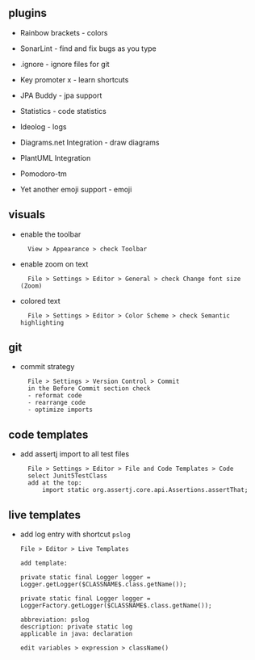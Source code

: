 ## plugins

- Rainbow brackets - colors

- SonarLint - find and fix bugs as you type
- .ignore - ignore files for git

- Key promoter x - learn shortcuts

- JPA Buddy - jpa support

- Statistics - code statistics

- Ideolog - logs

- Diagrams.net Integration - draw diagrams
- PlantUML Integration

- Pomodoro-tm

- Yet another emoji support - emoji

## visuals

- enable the toolbar

        View > Appearance > check Toolbar

- enable zoom on text

        File > Settings > Editor > General > check Change font size (Zoom)

- colored text

        File > Settings > Editor > Color Scheme > check Semantic highlighting

## git

- commit strategy

        File > Settings > Version Control > Commit
        in the Before Commit section check
        - reformat code
        - rearrange code
        - optimize imports

## code templates

- add assertj import to all test files

        File > Settings > Editor > File and Code Templates > Code
        select Junit5TestClass
        add at the top: 
            import static org.assertj.core.api.Assertions.assertThat;

## live templates

- add log entry with shortcut `pslog`

      File > Editor > Live Templates
      
      add template:
      
      private static final Logger logger = Logger.getLogger($CLASSNAME$.class.getName());
      
      private static final Logger logger = LoggerFactory.getLogger($CLASSNAME$.class.getName());

      abbreviation: pslog
      description: private static log
      applicable in java: declaration

      edit variables > expression > className() 